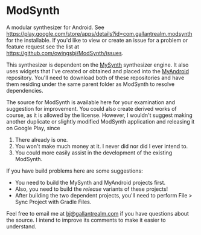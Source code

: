 # ModSynth

A modular synthesizer for Android.  See https://play.google.com/store/apps/details?id=com.gallantrealm.modsynth for the installable.  If you'd like to view or create an issue for a problem or feature request see the list at https://github.com/owingsbj/ModSynth/issues.

This synthesizer is dependent on the [MySynth](https://github.com/owingsbj/MySynth) synthesizer engine.   It also uses widgets that I've created or obtained and placed into the [MyAndroid](https://github.com/owingsbj/MyAndroid) repository.  You'll need to download both of these repositories and have them residing under the same parent folder as ModSynth to resolve dependencies.

The source for ModSynth is available here for your examination and suggestion for improvement.  You could also create derived works of course, as it is allowed by the license.  However, I wouldn't suggest making another duplicate or slightly modified ModSynth application and releasing it on Google Play, since

1. There already is one.
2. You won't make much money at it.  I never did nor did I ever intend to.
3. You could more easily assist in the development of the existing ModSynth.

If you have build problems here are some suggestions:
- You need to build the MySynth and MyAndroid projects first.
- Also, you need to build the *release* variants of these projects!
- After building the two dependent projects, you'll need to perform File > Sync Project with Gradle Files.

Feel free to email me at bj@gallantrealm.com if you have questions about the source.  I intend to improve its comments to make it easier to understand.
